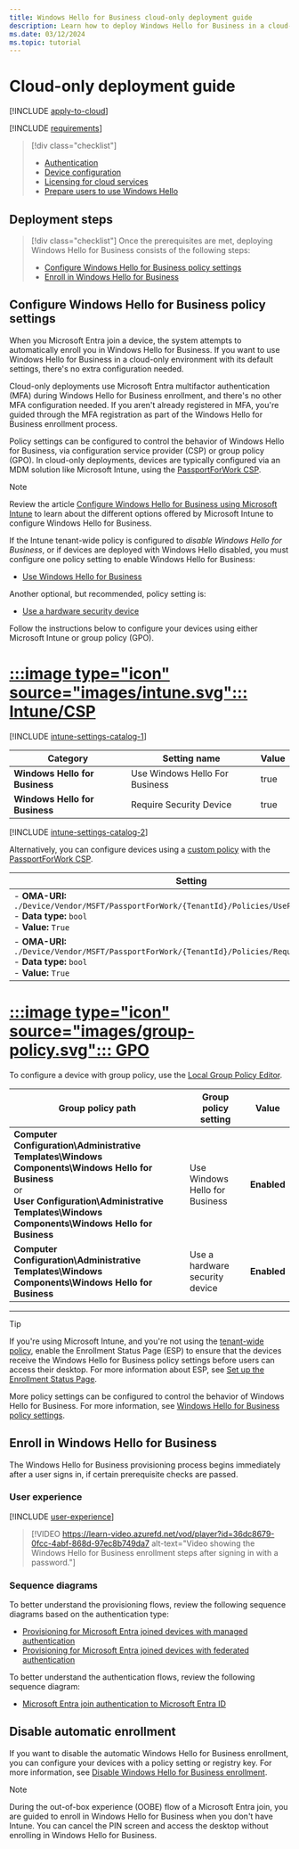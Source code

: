 ```yaml
---
title: Windows Hello for Business cloud-only deployment guide
description: Learn how to deploy Windows Hello for Business in a cloud-only deployment scenario.
ms.date: 03/12/2024
ms.topic: tutorial
---
```


# Cloud-only deployment guide

[!INCLUDE [apply-to-cloud](includes/apply-to-cloud.md)]

[!INCLUDE [requirements](includes/requirements.md)]

> [!div class="checklist"]
>
> - [Authentication](index.md#authentication-to-microsoft-entra-id)
> - [Device configuration](index.md#device-configuration-options)
> - [Licensing for cloud services](index.md#licensing-for-cloud-services-requirements)
> - [Prepare users to use Windows Hello](prepare-users.md)

## Deployment steps

> [!div class="checklist"]
> Once the prerequisites are met, deploying Windows Hello for Business consists of the following steps:
>
> - [Configure Windows Hello for Business policy settings](#configure-windows-hello-for-business-policy-settings)
> - [Enroll in Windows Hello for Business](#enroll-in-windows-hello-for-business)

## Configure Windows Hello for Business policy settings

When you Microsoft Entra join a device, the system attempts to automatically enroll you in Windows Hello for Business. If you want to use Windows Hello for Business in a cloud-only environment with its default settings, there's no extra configuration needed.

Cloud-only deployments use Microsoft Entra multifactor authentication (MFA) during Windows Hello for Business enrollment, and there's no other MFA configuration needed. If you aren't already registered in MFA, you're guided through the MFA registration as part of the Windows Hello for Business enrollment process.

Policy settings can be configured to control the behavior of Windows Hello for Business, via configuration service provider (CSP) or group policy (GPO). In cloud-only deployments, devices are
typically configured via an MDM solution like Microsoft Intune, using the [PassportForWork CSP][WIN-1].

> [!NOTE]
> Review the article [Configure Windows Hello for Business using Microsoft Intune](../configure.md#configure-windows-hello-for-business-using-microsoft-intune) to learn about the different options offered by Microsoft Intune to configure Windows Hello for Business.

If the Intune tenant-wide policy is configured to *disable Windows Hello for Business*, or if devices are deployed with Windows Hello disabled, you must configure one policy setting to enable Windows Hello for Business:

- [Use Windows Hello for Business](../policy-settings.md#use-windows-hello-for-business)

Another optional, but recommended, policy setting is:

- [Use a hardware security device](../policy-settings.md#use-a-hardware-security-device)

Follow the instructions below to configure your devices using either Microsoft Intune or group policy (GPO).

# [:::image type="icon" source="images/intune.svg"::: **Intune/CSP**](#tab/intune)

[!INCLUDE [intune-settings-catalog-1](../../../../../includes/configure/intune-settings-catalog-1.md)]

| Category | Setting name | Value |
|--|--|--|
| **Windows Hello for Business** | Use Windows Hello For Business | true |
| **Windows Hello for Business** | Require Security Device | true |

[!INCLUDE [intune-settings-catalog-2](../../../../../includes/configure/intune-settings-catalog-2.md)]

Alternatively, you can configure devices using a [custom policy][MEM-1] with the [PassportForWork CSP][CSP-1].

| Setting |
|--------|
| - **OMA-URI:** `./Device/Vendor/MSFT/PassportForWork/{TenantId}/Policies/UsePassportForWork`<br>- **Data type:** `bool`<br>- **Value:** `True`|
| - **OMA-URI:** `./Device/Vendor/MSFT/PassportForWork/{TenantId}/Policies/RequireSecurityDevice`<br>- **Data type:** `bool`<br>- **Value:** `True`|

# [:::image type="icon" source="images/group-policy.svg"::: **GPO**](#tab/gpo)

To configure a device with group policy, use the [Local Group Policy Editor](/previous-versions/windows/it-pro/windows-server-2008-r2-and-2008/cc731745(v=ws.10)).

| Group policy path | Group policy setting | Value |
| - | - | - |
| **Computer Configuration\Administrative Templates\Windows Components\Windows Hello for Business**<br>or<br> **User Configuration\Administrative Templates\Windows Components\Windows Hello for Business**|Use Windows Hello for Business| **Enabled**|
| **Computer Configuration\Administrative Templates\Windows Components\Windows Hello for Business** |Use a hardware security device| **Enabled**|

---

> [!TIP]
> If you're using Microsoft Intune, and you're not using the [tenant-wide policy](../configure.md#verify-the-tenant-wide-policy), enable the Enrollment Status Page (ESP) to ensure that the devices receive the Windows Hello for Business policy settings before users can access their desktop. For more information about ESP, see [Set up the Enrollment Status Page][MEM-1].

More policy settings can be configured to control the behavior of Windows Hello for Business. For more information, see [Windows Hello for Business policy settings](../policy-settings.md).

## Enroll in Windows Hello for Business

The Windows Hello for Business provisioning process begins immediately after a user signs in, if certain prerequisite checks are passed.

### User experience

[!INCLUDE [user-experience](includes/user-experience.md)]

> [!VIDEO https://learn-video.azurefd.net/vod/player?id=36dc8679-0fcc-4abf-868d-97ec8b749da7 alt-text="Video showing the Windows Hello for Business enrollment steps after signing in with a password."]

### Sequence diagrams

To better understand the provisioning flows, review the following sequence diagrams based on the authentication type:

- [Provisioning for Microsoft Entra joined devices with managed authentication](../how-it-works-provisioning.md#provisioning-for-microsoft-entra-joined-devices-with-managed-authentication)
- [Provisioning for Microsoft Entra joined devices with federated authentication](../how-it-works-provisioning.md#provisioning-for-microsoft-entra-joined-devices-with-federated-authentication)

To better understand the authentication flows, review the following sequence diagram:

- [Microsoft Entra join authentication to Microsoft Entra ID](../how-it-works-authentication.md#microsoft-entra-join-authentication-to-microsoft-entra-id)

## Disable automatic enrollment

If you want to disable the automatic Windows Hello for Business enrollment, you can configure your devices with a policy setting or registry key. For more information, see [Disable Windows Hello for Business enrollment](../configure.md#disable-windows-hello-for-business-enrollment).

> [!NOTE]
> During the out-of-box experience (OOBE) flow of a Microsoft Entra join, you are guided to enroll in Windows Hello for Business when you don't have Intune. You can cancel the PIN screen and access the desktop without enrolling in Windows Hello for Business.

<!--links-->

[CSP-1]: /windows/client-management/mdm/passportforwork-csp
[MEM-1]: /mem/intune/enrollment/windows-enrollment-status
[WIN-1]: /windows/client-management/mdm/passportforwork-csp
